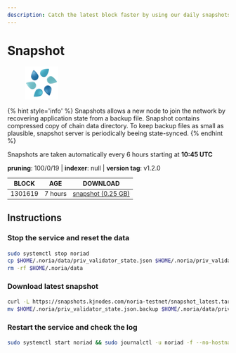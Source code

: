 ```yaml
---
description: Catch the latest block faster by using our daily snapshots.
---
```


# Snapshot

<figure><img src="https://raw.githubusercontent.com/kj89/cosmos-images/main/logos/noria.png" alt=""><figcaption></figcaption></figure>

{% hint style='info' %}
Snapshots allows a new node to join the network by recovering application state from a backup file. 
Snapshot contains compressed copy of chain data directory. To keep backup files as small as plausible, 
snapshot server is periodically beeing state-synced.
{% endhint %}

Snapshots are taken automatically every 6 hours starting at **10:45 UTC**

**pruning**: 100/0/19 | **indexer**: null | **version tag**: v1.2.0

| BLOCK             | AGE             | DOWNLOAD                                                                                            |
| ----------------- | --------------- | --------------------------------------------------------------------------------------------------- |
| 1301619 | 7 hours | [snapshot (0.25 GB)](https://snapshots.kjnodes.com/noria-testnet/snapshot\_latest.tar.lz4) |

## Instructions

### Stop the service and reset the data

```bash
sudo systemctl stop noriad
cp $HOME/.noria/data/priv_validator_state.json $HOME/.noria/priv_validator_state.json.backup
rm -rf $HOME/.noria/data
```

### Download latest snapshot

```bash
curl -L https://snapshots.kjnodes.com/noria-testnet/snapshot_latest.tar.lz4 | tar -Ilz4 -xf - -C $HOME/.noria
mv $HOME/.noria/priv_validator_state.json.backup $HOME/.noria/data/priv_validator_state.json
```

### Restart the service and check the log

```bash
sudo systemctl start noriad && sudo journalctl -u noriad -f --no-hostname -o cat
```
